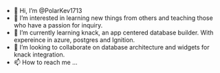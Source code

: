 - 👋 Hi, I’m @PolarKev1713
- 👀 I’m interested in learning new things from others and teaching those who have a passion for inquiry.
- 🌱 I’m currently learning knack, an app centered database builder. With expereince in azure, postgres and Ignition.
- 💞️ I’m looking to collaborate on database architecture and widgets for knack integration.
- 📫 How to reach me ...

<!---
PolarKev1713/PolarKev1713 is a ✨ special ✨ repository because its `README.md` (this file) appears on your GitHub profile.
You can click the Preview link to take a look at your changes.
--->
